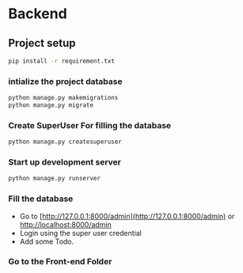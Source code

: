 # Backend

## Project setup

```bash
pip install -r requirement.txt
```

### intialize the project database

```bash
python manage.py makemigrations
python manage.py migrate
```

### Create SuperUser For filling the database

```bash
python manage.py createsuperuser
```

### Start up development server

```bash
python manage.py runserver
```

### Fill the database

- Go to [http://127.0.0.1:8000/admin](http://127.0.0.1:8000/admin) or [http://localhost:8000/admin](http://localhost:8000/admin)
- Login using the super user credential
- Add some Todo.

### Go to the Front-end Folder